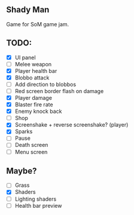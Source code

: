 ## Shady Man

Game for SoM game jam.

## TODO:
 - [X] UI panel
 - [ ] Melee weapon
 - [X] Player health bar
 - [X] Blobbo attack
 - [ ] Add direction to blobbos
 - [ ] Red screen border flash on damage
 - [X] Player damage
 - [X] Blaster fire rate
 - [X] Enemy knock back
 - [ ] Shop
 - [X] Screenshake + reverse screenshake? (player)
 - [X] Sparks
 - [ ] Pause
 - [ ] Death screen
 - [ ] Menu screen

## Maybe?
 - [ ] Grass
 - [X] Shaders
 - [ ] Lighting shaders
 - [ ] Health bar preview
